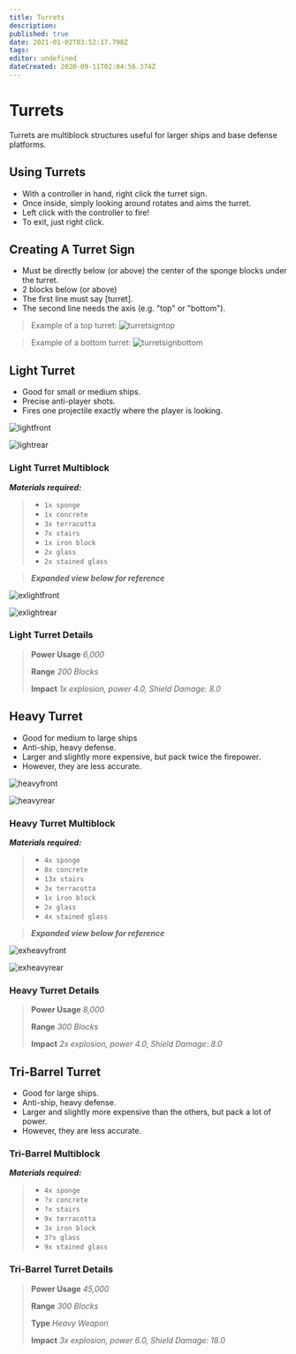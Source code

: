 ```yaml
---
title: Turrets
description: 
published: true
date: 2021-01-02T03:52:17.798Z
tags: 
editor: undefined
dateCreated: 2020-09-11T02:04:56.374Z
---
```



# Turrets
Turrets are multiblock structures useful for larger ships and base defense platforms.

## Using Turrets
- With a controller in hand, right click the turret sign.
- Once inside, simply looking around rotates and aims the turret.
- Left click with the controller to fire!
- To exit, just right click.

## Creating A Turret Sign
- Must be directly below (or above) the center of the sponge blocks under the turret. 
- 2 blocks below (or above)
- The first line must say [turret].
- The second line needs the axis (e.g. "top" or "bottom").

> Example of a top turret:
![turretsigntop]

> Example of a bottom turret:
![turretsignbottom]

## Light Turret
- Good for small or medium ships.
- Precise anti-player shots.
- Fires one projectile exactly where the player is looking.

![lightfront]

![lightrear]

### Light Turret Multiblock
***Materials required:***
> * `1x sponge`
> * `1x concrete`
> * `3x terracotta`
> * `7x stairs`
> * `1x iron block`
> * `2x glass`
> * `2x stained glass`

> ***Expanded view below for reference***

![exlightfront]

![exlightrear]

### Light Turret Details

> **Power Usage** *6,000*
>
> **Range** *200 Blocks*
>
> **Impact** *1x explosion, power 4.0, Shield Damage: 8.0*

## Heavy Turret
- Good for medium to large ships
- Anti-ship, heavy defense.
- Larger and slightly more expensive, but pack twice the firepower. 
- However, they are less accurate.

![heavyfront]

![heavyrear]

### Heavy Turret Multiblock
***Materials required:***
> * `4x sponge`
> * `8x concrete`
> * `13x stairs`
> * `3x terracotta`
> * `1x iron block`
> * `2x glass`
> * `4x stained glass`

> ***Expanded view below for reference***

![exheavyfront]

![exheavyrear]

### Heavy Turret Details

> **Power Usage** *8,000*
>
> **Range** *300 Blocks*
>
> **Impact** *2x explosion, power 4.0, Shield Damage: 8.0*

## Tri-Barrel Turret
- Good for large ships.
- Anti-ship, heavy defense.
- Larger and slightly more expensive than the others, but pack a lot of power.
- However, they are less accurate.


### Tri-Barrel Multiblock
***Materials required:***
> * `4x sponge`
> * `?x concrete`
> * `?x stairs`
> * `9x terracotta`
> * `3x iron block`
> * `3?x glass`
> * `9x stained glass`


### Tri-Barrel Turret Details

> **Power Usage** *45,000*
>
> **Range** *300 Blocks*
>
> **Type** *Heavy Weapon*
>
> **Impact** *3x explosion, power 6.0, Shield Damage: 18.0*

[turretsigntop]: https://i.imgur.com/1rest8q.png
[turretsignbottom]: https://i.imgur.com/otgtaXG.png
[heavyfront]: https://i.imgur.com/UFjqylm.png
[heavyrear]: https://i.imgur.com/zdy2ulG.png
[exheavyfront]: https://i.imgur.com/EWx1UTa.png
[exheavyrear]: https://i.imgur.com/QbGujCF.png
[lightfront]: https://i.imgur.com/NNTG8Sv.png
[lightrear]: https://i.imgur.com/zO6XVBk.png
[exlightfront]: https://i.imgur.com/ogStuXs.png
[exlightrear]: https://i.imgur.com/muj8a0x.png
